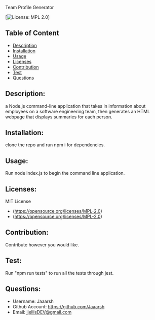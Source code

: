 
  Team Profile Generator

  [![License: MPL 2.0](https://img.shields.io/badge/License-MPL_2.0-brightgreen.svg)]

  ## Table of Content
  * [Description](#description)
  * [Installation](#installation)
  * [Usage](#usage)
  * [Licenses](#licenses)
  * [Contribution](#contribution)
  * [Test](#test)
  * [Questions](#questions)
  
  ## Description:
  a Node.js command-line application that takes in information about employees on a software engineering team, then generates an HTML webpage that displays summaries for each person.
  
  ## Installation:
  clone the repo and run npm i for dependencies.
  
  ## Usage:
  Run node index.js to begin the command line application.

  ## Licenses:
  MIT License
  * (https://opensource.org/licenses/MPL-2.0)
  * (https://opensource.org/licenses/MPL-2.0)
  
  ## Contribution:
  Contribute however you would like.
  
  ## Test:
  Run "npm run tests" to run all the tests through jest.
 
  ## Questions:
  * Username: Jaaarsh
  * Github Account: https://github.com/Jaaarsh
  * Email: jjellisDEV@gmail.com
  